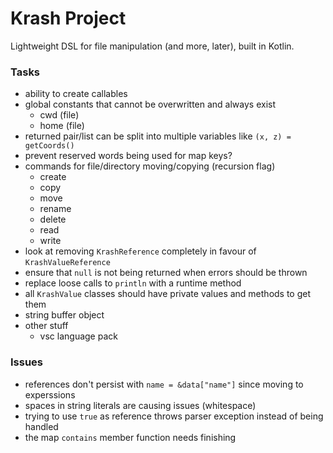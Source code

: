 Krash Project
=============

Lightweight DSL for file manipulation (and more, later), built in Kotlin.

### Tasks

 - ability to create callables
 - global constants that cannot be overwritten and always exist
   - cwd (file)
   - home (file)
 - returned pair/list can be split into multiple variables like `(x, z) = getCoords()`
 - prevent reserved words being used for map keys?
 - commands for file/directory moving/copying (recursion flag)
   - create
   - copy
   - move
   - rename
   - delete
   - read
   - write
 - look at removing `KrashReference` completely in favour of `KrashValueReference`
 - ensure that `null` is not being returned when errors should be thrown
 - replace loose calls to `println` with a runtime method
 - all `KrashValue` classes should have private values and methods to get them
 - string buffer object
 - other stuff
   - vsc language pack

### Issues

 - references don't persist with `name = &data["name"]` since moving to experssions
 - spaces in string literals are causing issues (whitespace)
 - trying to use `true` as reference throws parser exception instead of being handled
 - the map `contains` member function needs finishing